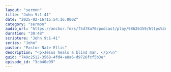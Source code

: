 ```yaml
---
layout: "sermon"
title: "John 9:1-41"
date: "2025-02-16T15:54:16.000Z"
category: "sermon"
audio_url: "https://anchor.fm/s/f5d78a70/podcast/play/98626359/https%3A%2F%2Fd3ctxlq1ktw2nl.cloudfront.net%2Fstaging%2F2025-1-17%2F395035777-44100-2-a2eb57ca29448.m4a"
duration: "30:48"
scripture: "John 9:1-41"
series: "John"
pastor: "Pastor Nate Ellis"
description: "<p>Jesus heals a blind man. </p>\n"
guid: "749c2512-3568-4fd4-a8a6-d9726fcf5b3e"
episode_id: "3cb40e99"
---
```


